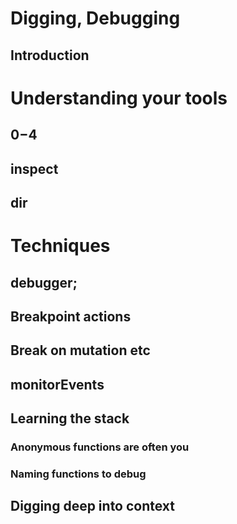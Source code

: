 # Digging, Debugging

## Introduction

# Understanding your tools

## $0-$4

## inspect

## dir

# Techniques

## debugger;

## Breakpoint actions

## Break on mutation etc

## monitorEvents

## Learning the stack

### Anonymous functions are often you

### Naming functions to debug

## Digging deep into context
